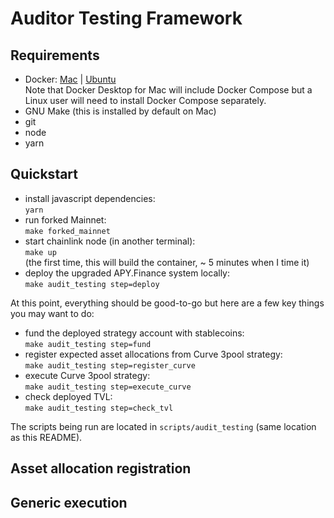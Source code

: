 # Auditor Testing Framework

## Requirements

- Docker: [Mac](https://www.docker.com/docker-mac) | [Ubuntu](https://www.docker.com/docker-ubuntu)\
  Note that Docker Desktop for Mac will include Docker Compose but a Linux user will need to install Docker Compose separately.
- GNU Make (this is installed by default on Mac)
- git
- node
- yarn

## Quickstart

- install javascript dependencies:  
  `yarn`
- run forked Mainnet:  
  `make forked_mainnet`
- start chainlink node (in another terminal):  
  `make up`  
  (the first time, this will build the container, ~ 5 minutes when I time it)
- deploy the upgraded APY.Finance system locally:  
  `make audit_testing step=deploy`

At this point, everything should be good-to-go but here are a few key things you may want to do:

- fund the deployed strategy account with stablecoins:  
  `make audit_testing step=fund`
- register expected asset allocations from Curve 3pool strategy:  
  `make audit_testing step=register_curve`
- execute Curve 3pool strategy:  
  `make audit_testing step=execute_curve`
- check deployed TVL:  
  `make audit_testing step=check_tvl`

The scripts being run are located in `scripts/audit_testing` (same location as this README).

## Asset allocation registration

## Generic execution
